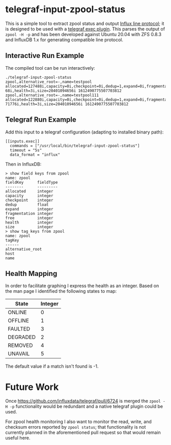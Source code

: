 # telegraf-input-zpool-status

This is a simple tool to extract zpool status and output [Influx line protocol](https://docs.influxdata.com/influxdb/cloud/reference/syntax/line-protocol/);
it is designed to be used with a [telegraf exec plugin](https://github.com/influxdata/telegraf/tree/master/plugins/inputs/exec).
This parses the output of `zpool -H -p` and has been developed against
Ubuntu 20.04 with ZFS 0.8.3 and InfluxDB 1.x for generating compatible line
protocol.

## Interactive Run Example

The compiled tool can be run interactively:

```
./telegraf-input-zpool-status
zpool,alternative_root=-,name=testpool allocated=127488i,capacity=0i,checkpoint=0i,dedup=1,expand=0i,fragmentation=0i,free=204009671
68i,health=3i,size=20401094656i 1612490775507703812
zpool,alternative_root=-,name=testpool111 allocated=122880i,capacity=0i,checkpoint=0i,dedup=1,expand=0i,fragmentation=0i,free=204009
71776i,health=3i,size=20401094656i 1612490775507703812
```
## Telegraf Run Example

Add this input to a telegraf configuration (adapting to installed binary path):

```
[[inputs.exec]]
  commands = ["/usr/local/bin/telegraf-input-zpool-status"]
  timeout = "5s"
  data_format = "influx"
```

Then in InfluxDB:

```
> show field keys from zpool
name: zpool
fieldKey      fieldType
--------      ---------
allocated     integer
capacity      integer
checkpoint    integer
dedup         float
expand        integer
fragmentation integer
free          integer
health        integer
size          integer
> show tag keys from zpool
name: zpool
tagKey
------
alternative_root
host
name
```

## Health Mapping

In order to facilitate graphing I express the health as an integer. Based on the
man page I identified the following states to map:

| State | Integer |
| --- | --- |
| ONLINE | 0 |
| OFFLINE | 1 |
| FAULTED | 3 |
| DEGRADED | 2 |
| REMOVED | 4 |
| UNAVAIL | 5 |

The default value if a match isn't found is -1.

# Future Work

Once https://github.com/influxdata/telegraf/pull/6724 is merged the
`zpool -H -p` functionality would be redundant and a native telegraf plugin
could be used.

For zpool health monitoring I also want to monitor the read, write, and checksum
errors reported by `zpool status`; that functionality is not currently planned
in the aforementioned pull request so that would remain useful here.
